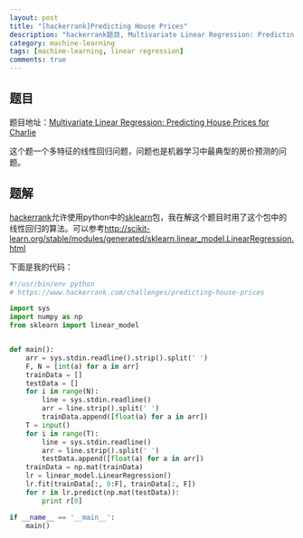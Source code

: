 ```yaml
---
layout: post
title: "[hackerrank]Predicting House Prices"
description: "hackerrank题目, Multivariate Linear Regression: Predicting House Prices for Charlie."
category: machine-learning
tags: [machine-learning, linear regression]
comments: true
---
```


## 题目

题目地址：[Multivariate Linear Regression: Predicting House Prices for Charlie](https://www.hackerrank.com/challenges/predicting-house-prices)

这个题一个多特征的线性回归问题，问题也是机器学习中最典型的房价预测的问题。

## 题解

[hackerrank][]允许使用python中的[sklearn][]包，我在解这个题目时用了这个包中的线性回归的算法。可以参考<http://scikit-learn.org/stable/modules/generated/sklearn.linear_model.LinearRegression.html>

下面是我的代码：

```python
#!/usr/bin/env python
# https://www.hackerrank.com/challenges/predicting-house-prices

import sys
import numpy as np
from sklearn import linear_model


def main():
    arr = sys.stdin.readline().strip().split(' ')
    F, N = [int(a) for a in arr]
    trainData = []
    testData = []
    for i in range(N):
        line = sys.stdin.readline()
        arr = line.strip().split(' ')
        trainData.append([float(a) for a in arr])
    T = input()
    for i in range(T):
        line = sys.stdin.readline()
        arr = line.strip().split(' ')
        testData.append([float(a) for a in arr])
    trainData = np.mat(trainData)
    lr = linear_model.LinearRegression()
    lr.fit(trainData[:, 0:F], trainData[:, F])
    for r in lr.predict(np.mat(testData)):
        print r[0]

if __name__ == '__main__':
    main()
```


[hackerrank]: https://www.hackerrank.com/
[sklearn]: http://scikit-learn.org/stable/
